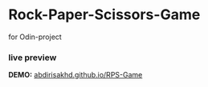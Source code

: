 # Rock-Paper-Scissors-Game
for Odin-project
### live preview
**DEMO:** [abdirisakhd.github.io/RPS-Game](https://abdirisakhd.github.io/RPS-Game/)
